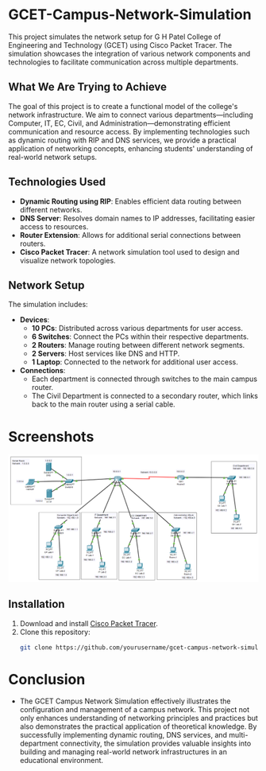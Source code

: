 # GCET-Campus-Network-Simulation

This project simulates the network setup for G H Patel College of Engineering and Technology (GCET) using Cisco Packet Tracer. The simulation showcases the integration of various network components and technologies to facilitate communication across multiple departments.

## What We Are Trying to Achieve
The goal of this project is to create a functional model of the college's network infrastructure. We aim to connect various departments—including Computer, IT, EC, Civil, and Administration—demonstrating efficient communication and resource access. By implementing technologies such as dynamic routing with RIP and DNS services, we provide a practical application of networking concepts, enhancing students' understanding of real-world network setups.

## Technologies Used
- **Dynamic Routing using RIP**: Enables efficient data routing between different networks.
- **DNS Server**: Resolves domain names to IP addresses, facilitating easier access to resources.
- **Router Extension**: Allows for additional serial connections between routers.
- **Cisco Packet Tracer**: A network simulation tool used to design and visualize network topologies.

## Network Setup
The simulation includes:
- **Devices**: 
  - **10 PCs**: Distributed across various departments for user access.
  - **6 Switches**: Connect the PCs within their respective departments.
  - **2 Routers**: Manage routing between different network segments.
  - **2 Servers**: Host services like DNS and HTTP.
  - **1 Laptop**: Connected to the network for additional user access.
- **Connections**:
  - Each department is connected through switches to the main campus router.
  - The Civil Department is connected to a secondary router, which links back to the main router using a serial cable.

# Screenshots
![SS](./image.png)

## Installation
1. Download and install [Cisco Packet Tracer](https://www.netacad.com/courses/packet-tracer).
2. Clone this repository:
   ```bash
   git clone https://github.com/yourusername/gcet-campus-network-simulation.git

# Conclusion
- The GCET Campus Network Simulation effectively illustrates the configuration and management of a campus network. This project not only enhances understanding of networking principles and practices but also demonstrates the practical application of theoretical knowledge. By successfully implementing dynamic routing, DNS services, and multi-department connectivity, the simulation provides valuable insights into building and managing real-world network infrastructures in an educational environment.
